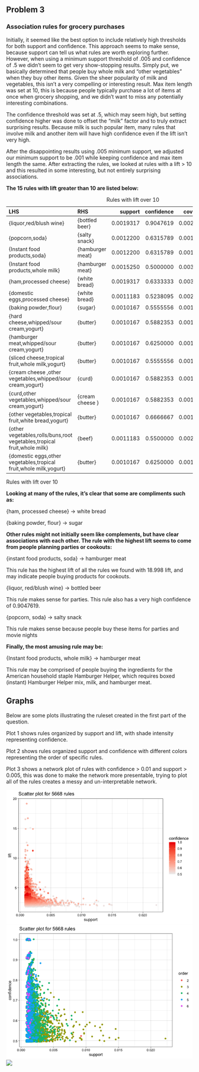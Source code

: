 ## Problem 3

### Association rules for grocery purchases

Initially, it seemed like the best option to include relatively high
thresholds for both support and confidence. This approach seems to make
sense, because support can tell us what rules are worth exploring
further. However, when using a minimum support threshold of .005 and
confidence of .5 we didn’t seem to get very show-stopping results.
Simply put, we basically determined that people buy whole milk and
“other vegetables” when they buy other items. Given the sheer popularity
of milk and vegetables, this isn’t a very compelling or interesting
result. Max item length was set at 10, this is because people typically
purchase a lot of items at once when grocery shopping, and we didn’t
want to miss any potentially interesting combinations.

The confidence threshold was set at .5, which may seem high, but setting
confidence higher was done to offset the “milk” factor and to truly
extract surprising results. Because milk is such popular item, many
rules that involve milk and another item will have high confidence even
if the lift isn’t very high.

After the disappointing results using .005 minimum support, we adjusted
our minimum support to be .001 while keeping confidence and max item
length the same. After extracting the rules, we looked at rules with a
lift &gt; 10 and this resulted in some interesting, but not entirely
surprising associations.

**The 15 rules with lift greater than 10 are listed below:**

<table style="width:100%;">
<caption>Rules with lift over 10</caption>
<colgroup>
<col style="width: 53%" />
<col style="width: 12%" />
<col style="width: 7%" />
<col style="width: 8%" />
<col style="width: 7%" />
<col style="width: 6%" />
<col style="width: 4%" />
</colgroup>
<thead>
<tr class="header">
<th style="text-align: left;">LHS</th>
<th style="text-align: left;">RHS</th>
<th style="text-align: right;">support</th>
<th style="text-align: right;">confidence</th>
<th style="text-align: right;">coverage</th>
<th style="text-align: right;">lift</th>
<th style="text-align: right;">count</th>
</tr>
</thead>
<tbody>
<tr class="odd">
<td style="text-align: left;">{liquor,red/blush wine}</td>
<td style="text-align: left;">{bottled beer}</td>
<td style="text-align: right;">0.0019317</td>
<td style="text-align: right;">0.9047619</td>
<td style="text-align: right;">0.0021350</td>
<td style="text-align: right;">11.23641</td>
<td style="text-align: right;">19</td>
</tr>
<tr class="even">
<td style="text-align: left;">{popcorn,soda}</td>
<td style="text-align: left;">{salty snack}</td>
<td style="text-align: right;">0.0012200</td>
<td style="text-align: right;">0.6315789</td>
<td style="text-align: right;">0.0019317</td>
<td style="text-align: right;">16.69949</td>
<td style="text-align: right;">12</td>
</tr>
<tr class="odd">
<td style="text-align: left;">{Instant food products,soda}</td>
<td style="text-align: left;">{hamburger meat}</td>
<td style="text-align: right;">0.0012200</td>
<td style="text-align: right;">0.6315789</td>
<td style="text-align: right;">0.0019317</td>
<td style="text-align: right;">18.99759</td>
<td style="text-align: right;">12</td>
</tr>
<tr class="even">
<td style="text-align: left;">{Instant food products,whole milk}</td>
<td style="text-align: left;">{hamburger meat}</td>
<td style="text-align: right;">0.0015250</td>
<td style="text-align: right;">0.5000000</td>
<td style="text-align: right;">0.0030500</td>
<td style="text-align: right;">15.03976</td>
<td style="text-align: right;">15</td>
</tr>
<tr class="odd">
<td style="text-align: left;">{ham,processed cheese}</td>
<td style="text-align: left;">{white bread}</td>
<td style="text-align: right;">0.0019317</td>
<td style="text-align: right;">0.6333333</td>
<td style="text-align: right;">0.0030500</td>
<td style="text-align: right;">15.04702</td>
<td style="text-align: right;">19</td>
</tr>
<tr class="even">
<td style="text-align: left;">{domestic eggs,processed cheese}</td>
<td style="text-align: left;">{white bread}</td>
<td style="text-align: right;">0.0011183</td>
<td style="text-align: right;">0.5238095</td>
<td style="text-align: right;">0.0021350</td>
<td style="text-align: right;">12.44490</td>
<td style="text-align: right;">11</td>
</tr>
<tr class="odd">
<td style="text-align: left;">{baking powder,flour}</td>
<td style="text-align: left;">{sugar}</td>
<td style="text-align: right;">0.0010167</td>
<td style="text-align: right;">0.5555556</td>
<td style="text-align: right;">0.0018300</td>
<td style="text-align: right;">16.40974</td>
<td style="text-align: right;">10</td>
</tr>
<tr class="even">
<td style="text-align: left;">{hard cheese,whipped/sour cream,yogurt}</td>
<td style="text-align: left;">{butter}</td>
<td style="text-align: right;">0.0010167</td>
<td style="text-align: right;">0.5882353</td>
<td style="text-align: right;">0.0017283</td>
<td style="text-align: right;">10.61630</td>
<td style="text-align: right;">10</td>
</tr>
<tr class="odd">
<td style="text-align: left;">{hamburger meat,whipped/sour cream,yogurt}</td>
<td style="text-align: left;">{butter}</td>
<td style="text-align: right;">0.0010167</td>
<td style="text-align: right;">0.6250000</td>
<td style="text-align: right;">0.0016267</td>
<td style="text-align: right;">11.27982</td>
<td style="text-align: right;">10</td>
</tr>
<tr class="even">
<td style="text-align: left;">{sliced cheese,tropical fruit,whole milk,yogurt}</td>
<td style="text-align: left;">{butter}</td>
<td style="text-align: right;">0.0010167</td>
<td style="text-align: right;">0.5555556</td>
<td style="text-align: right;">0.0018300</td>
<td style="text-align: right;">10.02650</td>
<td style="text-align: right;">10</td>
</tr>
<tr class="odd">
<td style="text-align: left;">{cream cheese ,other vegetables,whipped/sour cream,yogurt}</td>
<td style="text-align: left;">{curd}</td>
<td style="text-align: right;">0.0010167</td>
<td style="text-align: right;">0.5882353</td>
<td style="text-align: right;">0.0017283</td>
<td style="text-align: right;">11.04176</td>
<td style="text-align: right;">10</td>
</tr>
<tr class="even">
<td style="text-align: left;">{curd,other vegetables,whipped/sour cream,yogurt}</td>
<td style="text-align: left;">{cream cheese }</td>
<td style="text-align: right;">0.0010167</td>
<td style="text-align: right;">0.5882353</td>
<td style="text-align: right;">0.0017283</td>
<td style="text-align: right;">14.83560</td>
<td style="text-align: right;">10</td>
</tr>
<tr class="odd">
<td style="text-align: left;">{other vegetables,tropical fruit,white bread,yogurt}</td>
<td style="text-align: left;">{butter}</td>
<td style="text-align: right;">0.0010167</td>
<td style="text-align: right;">0.6666667</td>
<td style="text-align: right;">0.0015250</td>
<td style="text-align: right;">12.03180</td>
<td style="text-align: right;">10</td>
</tr>
<tr class="even">
<td style="text-align: left;">{other vegetables,rolls/buns,root vegetables,tropical fruit,whole milk}</td>
<td style="text-align: left;">{beef}</td>
<td style="text-align: right;">0.0011183</td>
<td style="text-align: right;">0.5500000</td>
<td style="text-align: right;">0.0020333</td>
<td style="text-align: right;">10.48411</td>
<td style="text-align: right;">11</td>
</tr>
<tr class="odd">
<td style="text-align: left;">{domestic eggs,other vegetables,tropical fruit,whole milk,yogurt}</td>
<td style="text-align: left;">{butter}</td>
<td style="text-align: right;">0.0010167</td>
<td style="text-align: right;">0.6250000</td>
<td style="text-align: right;">0.0016267</td>
<td style="text-align: right;">11.27982</td>
<td style="text-align: right;">10</td>
</tr>
</tbody>
</table>

Rules with lift over 10

**Looking at many of the rules, it’s clear that some are compliments
such as:**

{ham, processed cheese} -&gt; white bread

{baking powder, flour} -&gt; sugar

**Other rules might not initially seem like complements, but have clear
associations with each other. The rule with the highest lift seems to
come from people planning parties or cookouts:**

{instant food products, soda} -&gt; hamburger meat

This rule has the highest lift of all the rules we found with 18.998
lift, and may indicate people buying products for cookouts.

{liquor, red/blush wine} -&gt; bottled beer

This rule makes sense for parties. This rule also has a very high
confidence of 0.9047619.

{popcorn, soda} -&gt; salty snack

This rule makes sense because people buy these items for parties and
movie nights

**Finally, the most amusing rule may be:**

{Instant food products, whole milk} -&gt; hamburger meat

This rule may be comprised of people buying the ingredients for the
American household staple Hamburger Helper, which requires boxed
(instant) Hamburger Helper mix, milk, and hamburger meat.

## Graphs

Below are some plots illustrating the ruleset created in the first part
of the question.

Plot 1 shows rules organized by support and lift, with shade intensity
representing confidence.

Plot 2 shows rules organized support and confidence with different
colors representing the order of specific rules.

Plot 3 shows a network plot of rules with confidence &gt; 0.01 and
support &gt; 0.005, this was done to make the network more presentable,
trying to plot all of the rules creates a messy and un-interpretable
network.

![](question_3_files/figure-markdown_strict/3C-1.png)![](question_3_files/figure-markdown_strict/3C-2.png)<img src="/Users/jaymegerring/Downloads/GitHub/Stats-Learning/exercise_4/screenshot_210619.png" width="1024" />
